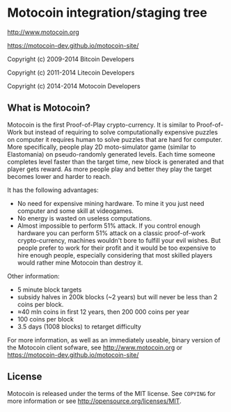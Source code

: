 Motocoin integration/staging tree
================================

http://www.motocoin.org

https://motocoin-dev.github.io/motocoin-site/

Copyright (c) 2009-2014 Bitcoin Developers

Copyright (c) 2011-2014 Litecoin Developers

Copyright (c) 2014-2014 Motocoin Developers

What is Motocoin?
----------------
 Motocoin is the first Proof-of-Play crypto-currency. It is similar to
Proof-of-Work but instead of requiring to solve computationally expensive
puzzles on computer it requires human to solve puzzles that are hard for
computer. More specifically, people play 2D moto-simulator game (similar to
Elastomania) on pseudo-randomly generated levels. Each time someone completes
level faster than the target time, new block is generated and that player gets
reward. As more people play and better they play the target becomes lower
and harder to reach.

It has the following advantages:
* No need for expensive mining hardware. To mine it you just need computer
  and some skill at videogames.
* No energy is wasted on useless computations.
* Almost impossible to perform 51% attack. If you control enough hardware
  you can perform 51% attack on a classic proof-of-work crypto-currency,
  machines wouldn't bore to fulfill your evil wishes. But people prefer to
  work for their profit and it would be too expensive to hire enough people,
  especially considering that most skilled players would rather mine Motocoin
  than destroy it.

Other information:
 - 5 minute block targets
 - subsidy halves in 200k blocks (~2 years) but will never be less than 2 coins per block.
 - ≈40 mln coins in first 12 years, then 200 000 coins per year
 - 100 coins per block
 - 3.5 days (1008 blocks) to retarget difficulty

For more information, as well as an immediately useable, binary version of
the Motocoin client sofware, see http://www.motocoin.org or https://motocoin-dev.github.io/motocoin-site/

License
-------

Motocoin is released under the terms of the MIT license. See `COPYING` for more
information or see http://opensource.org/licenses/MIT.
